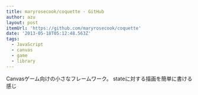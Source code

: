 ```yaml
---
title: maryrosecook/coquette · GitHub
author: azu
layout: post
itemUrl: 'https://github.com/maryrosecook/coquette'
date: '2013-05-18T05:12:48.563Z'
tags:
  - JavaScript
  - canvas
  - game
  - library
---
```

Canvasゲーム向けの小さなフレームワーク。
stateに対する描画を簡単に書ける感じ
